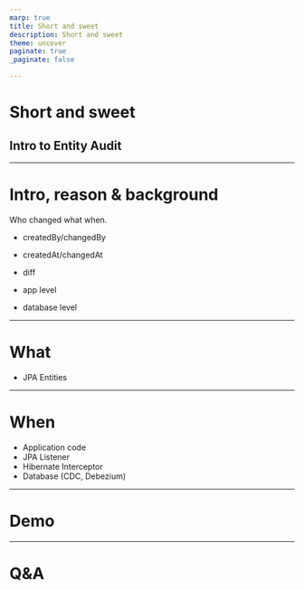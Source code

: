 ```yaml
---
marp: true
title: Short and sweet
description: Short and sweet
theme: uncover
paginate: true
_paginate: false

---
```


# Short and sweet

## Intro to Entity Audit

---

# Intro, reason & background

Who changed what when.

* createdBy/changedBy
* createdAt/changedAt
* diff


* app level
* database level

<!--
Some intro.
Then some reason and background.
-->

---

# What

* JPA Entities

---

# When

* Application code
* JPA Listener
* Hibernate Interceptor
* Database (CDC, Debezium)

---

# Demo

---

# Q&A